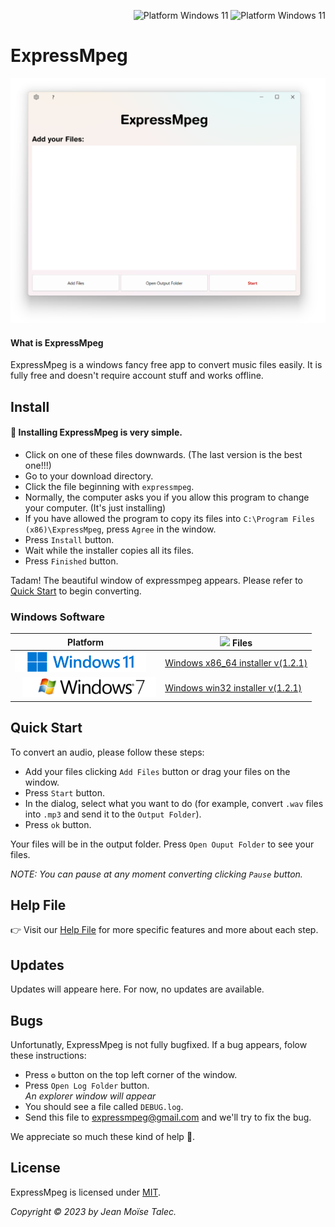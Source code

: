 <p align="right">
  <a style="text-decoration:none">
    <img src="https://img.shields.io/badge/Platform-Windows%207-green?logo=windows%20xp&logoColor=9ac342" alt="Platform Windows 11"/>
  </a>
  <a style="text-decoration:none">
    <img src="https://img.shields.io/badge/Platform-Windows%2011-blue?logo=windows%2011&logoColor=40c7ff" alt="Platform Windows 11"/>
  </a>
</p>

# ExpressMpeg
![Cover](./main-window.png)
#### What is ExpressMpeg
ExpressMpeg is a windows fancy free app to convert music files easily. 
It is fully free and doesn't require account stuff and works offline.

## Install

#### 💾 Installing ExpressMpeg is very simple.<br>
- Click on one of these files downwards. (The last version is the best one!!!)
- Go to your download directory.
- Click the file beginning with `expressmpeg`.
- Normally, the computer asks you if you allow this program to change your computer. (It's just installing)
- If you have allowed the program to copy its files into `C:\Program Files (x86)\ExpressMpeg`, press `Agree` in the window.
- Press `Install` button.
- Wait while the installer copies all its files.
- Press `Finished` button.

Tadam! The beautiful window of expressmpeg appears. Please refer to [Quick Start](#quick-start) to begin converting.
<!-- ![beta1](https://img.shields.io/badge/BETA-purple) -->
### Windows Software
|Platform  | <img width=16 src="https://www.svgrepo.com/download/138917/download.svg"> Files                                          |
|--------  | ------                                         |
| <img src="./windows-11.png" height=32 align="justify"> | [Windows x86_64 installer v(1.2.1)](https://www.vizysound.com/ExpressMpeg/installers/expressmpeg_x86_64_v_(1.2.1).exe)  |
| <img style="margin-left:12px" src="./windows-7.png" height=32 align="justify">|[Windows win32 installer v(1.2.1)](https://www.vizysound.com/ExpressMpeg/installers/expressmpeg_win32_v_(1.2.1).exe)|


## Quick Start
To convert an audio, please follow these steps:
- Add your files clicking `Add Files` button or drag your files on the window.
- Press `Start` button.
- In the dialog, select what you want to do (for example, convert `.wav` files into `.mp3` and send it to the `Output Folder`).
- Press `ok` button.

Your files will be in the output folder.
Press `Open Ouput Folder` to see your files.

*NOTE: You can pause at any moment converting clicking `Pause` button.*

## Help File

👉 Visit our [Help File](./HELP.md) for more specific features and more about each step.

## Updates

Updates will appeare here.
For now, no updates are available.

## Bugs
Unfortunatly, ExpressMpeg is not fully bugfixed. If a bug appears, folow these instructions:

- Press `⚙` button on the top left corner of the window.
- Press `Open Log Folder` button.<br>
*An explorer window will appear*
- You should see a file called `DEBUG.log`.
- Send this file to [expressmpeg@gmail.com](mailto:expressmpeg.com) and we'll try to fix the bug.

We appreciate so much these kind of help 💜.
## License
ExpressMpeg is licensed under [MIT](./LICENSE).

*Copyright © 2023 by Jean Moïse Talec.*
